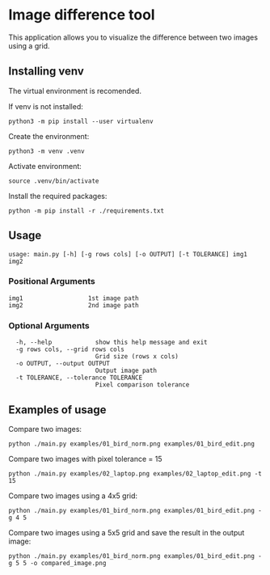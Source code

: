 # Image difference tool

This application allows you to visualize the difference between two images using a grid.

## Installing venv

The virtual environment is recomended.

If venv is not installed:
```
python3 -m pip install --user virtualenv
```

Create the environment:
```
python3 -m venv .venv
```

Activate environment:
```
source .venv/bin/activate
```

Install the required packages:
```
python -m pip install -r ./requirements.txt
```

## Usage

```
usage: main.py [-h] [-g rows cols] [-o OUTPUT] [-t TOLERANCE] img1 img2
```
### Positional Arguments
```
img1                  1st image path
img2                  2nd image path
```

### Optional Arguments
```
  -h, --help            show this help message and exit
  -g rows cols, --grid rows cols
                        Grid size (rows x cols)
  -o OUTPUT, --output OUTPUT
                        Output image path
  -t TOLERANCE, --tolerance TOLERANCE
                        Pixel comparison tolerance
```

## Examples of usage

Compare two images:
```
python ./main.py examples/01_bird_norm.png examples/01_bird_edit.png
```

Compare two images with pixel tolerance = 15
```
python ./main.py examples/02_laptop.png examples/02_laptop_edit.png -t 15 
```

Compare two images using a 4x5 grid:
```
python ./main.py examples/01_bird_norm.png examples/01_bird_edit.png -g 4 5
```

Compare two images using a 5x5 grid and save the result in the output image:
```
python ./main.py examples/01_bird_norm.png examples/01_bird_edit.png -g 5 5 -o compared_image.png
```